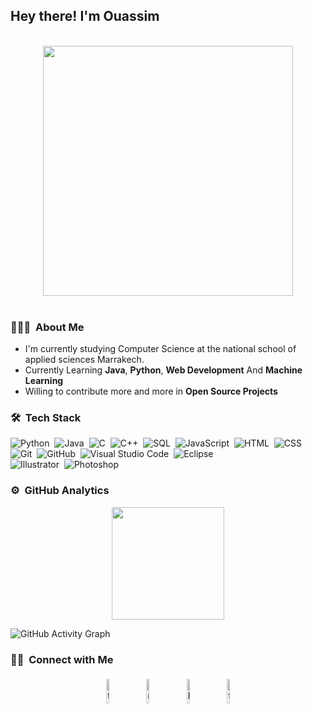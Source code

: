 <!--
Here are some ideas to get you started:

- 🔭 I’m currently working on ...
- 🌱 I’m currently learning ...
- 👯 I’m looking to collaborate on ...
- 🤔 I’m looking for help with ...
- 💬 Ask me about ...
- 📫 How to reach me: ...
- 😄 Pronouns: ...
- ⚡ Fun fact: ...-->

<h2>Hey there! I'm Ouassim</h2>
<p align="center">
<br><img src="https://github.com/chiraag-kakar/chiraag-kakar/blob/master/hadder.gif" width="400px"><br><br>
</p>

 <h3>👨🏻‍💻 &nbsp;About Me</h3>

- I'm currently studying Computer Science  at the national school of applied sciences Marrakech.
- Currently Learning **Java**, **Python**, **Web Development** And **Machine Learning**
- Willing to contribute more and more in **Open Source Projects**


### 🛠 &nbsp;Tech Stack

![Python](https://img.shields.io/badge/-Python-05122A?style=flat&logo=python)&nbsp;
![Java](https://img.shields.io/badge/-Java-05122A?style=flat&logo=Java&logoColor=FFA518)&nbsp;
![C](https://img.shields.io/badge/-C-05122A?style=flat&logo=C&logoColor=A8B9CC)&nbsp;
![C++](https://img.shields.io/badge/-C++-05122A?style=flat&logo=C%2B%2B&logoColor=00599C)&nbsp;
![SQL](https://img.shields.io/badge/-SQL-000?&logo=MySQL&logoColor=FFA518)&nbsp;
![JavaScript](https://img.shields.io/badge/-JavaScript-05122A?style=flat&logo=javascript)&nbsp;
![HTML](https://img.shields.io/badge/-HTML-05122A?style=flat&logo=HTML5)&nbsp;
![CSS](https://img.shields.io/badge/-CSS-05122A?style=flat&logo=CSS3&logoColor=1572B6)&nbsp;
![Git](https://img.shields.io/badge/-Git-05122A?style=flat&logo=git)&nbsp;
![GitHub](https://img.shields.io/badge/-GitHub-05122A?style=flat&logo=github)&nbsp;
![Visual Studio Code](https://img.shields.io/badge/-Visual%20Studio%20Code-05122A?style=flat&logo=visual-studio-code&logoColor=007ACC)&nbsp;
![Eclipse](https://img.shields.io/badge/-Eclipse-05122A?style=flat&logo=eclipse-ide&logoColor=2C2255)\
![Illustrator](https://img.shields.io/badge/-Illustrator-05122A?style=flat&logo=adobe-illustrator)&nbsp;
![Photoshop](https://img.shields.io/badge/-Photoshop-05122A?style=flat&logo=adobe-photoshop)&nbsp;

<!-- ![Django](https://img.shields.io/badge/-Django-05122A?style=flat&logo=django&logoColor=092E20)&nbsp;
![Flask](https://img.shields.io/badge/-Flask-05122A?style=flat&logo=flask)&nbsp; -->




### ⚙️ &nbsp;GitHub Analytics

<p align="center">
<a href="https://github.com/ouassimel">
  <!--<img height="180em" src="https://github-readme-stats-eight-theta.vercel.app/api?username=ouassimel&show_icons=true&theme=algolia&include_all_commits=true&count_private=true"/>-->
  <img height="180em" src="https://github-readme-stats-eight-theta.vercel.app/api/top-langs/?username=ouassimel&layout=compact&langs_count=8&theme=algolia"/>
</a>


  
![GitHub Activity Graph](https://activity-graph.herokuapp.com/graph?username=ouassimel&bg_color=000000&color=4fff67&line=4fff67&point=ffffff&area=true&hide_border=true)  

  
### 🤝🏻 &nbsp;Connect with Me

<p align="center">
	<a href="https://github.com/OUASSIMEL/#"><img alt="twitter" width="10%" style="padding:5px" src="https://img.icons8.com/clouds/100/000000/twitter.png"/></a>
        <a href="mailto:ouassim.elyazidi9@gmail.com"><img alt="mail" width="10%" style="padding:5px" src="https://img.icons8.com/clouds/100/000000/gmail.png"/></a>
	<a href="www.linkedin.com/in/ouassimelyazidi/"><img alt="linkedin" width="10%" style="padding:5px" src="https://img.icons8.com/clouds/100/000000/linkedin.png"/></a>
	<a href="https://github.com/OUASSIMEL/#"><img alt="facebook" width="10%" style="padding:5px" src="https://img.icons8.com/clouds/100/000000/facebook-new.png"/></a>
</p>
